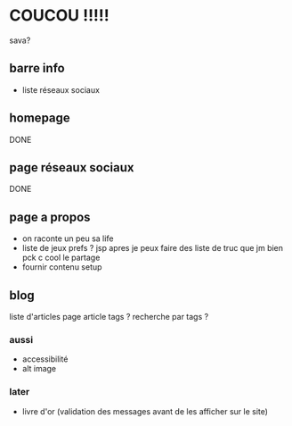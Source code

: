 # COUCOU !!!!!

sava?

## barre info

- liste réseaux sociaux

## homepage

DONE

## page réseaux sociaux

DONE

## page a propos

- on raconte un peu sa life
- liste de jeux prefs ? jsp apres je peux faire des liste de truc que jm bien pck c cool le partage
- fournir contenu setup

## blog

liste d'articles
page article
tags ?
recherche par tags ?

### aussi

- accessibilité
- alt image

### later

- livre d'or (validation des messages avant de les afficher sur le site)
